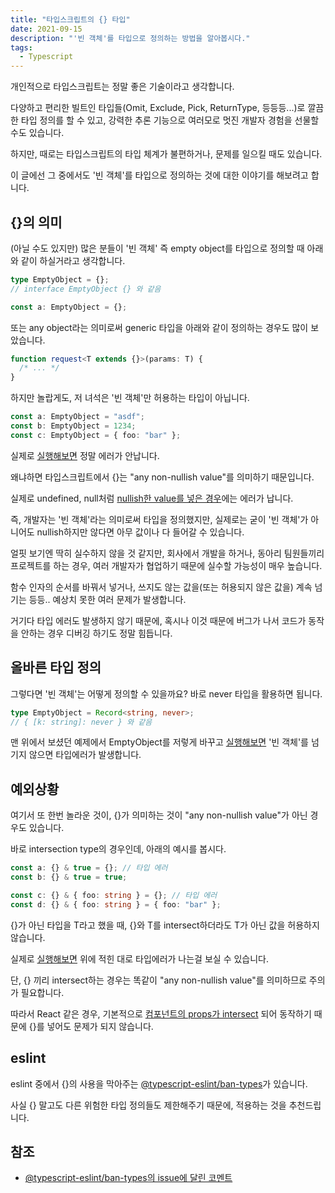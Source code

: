 ```yaml
---
title: "타입스크립트의 {} 타입"
date: 2021-09-15
description: "'빈 객체'를 타입으로 정의하는 방법을 알아봅시다."
tags:
  - Typescript
---
```


개인적으로 타입스크립트는 정말 좋은 기술이라고 생각합니다.

다양하고 편리한 빌트인 타입들(Omit, Exclude, Pick, ReturnType, 등등등...)로 깔끔한 타입 정의를 할 수 있고, 강력한 추론 기능으로 여러모로 멋진 개발자 경험을 선물할 수도 있습니다.

하지만, 때로는 타입스크립트의 타입 체계가 불편하거나, 문제를 일으킬 때도 있습니다.

이 글에선 그 중에서도 '빈 객체'를 타입으로 정의하는 것에 대한 이야기를 해보려고 합니다.

## {}의 의미

(아닐 수도 있지만) 많은 분들이 '빈 객체' 즉 empty object를 타입으로 정의할 때 아래와 같이 하실거라고 생각합니다.

```typescript
type EmptyObject = {};
// interface EmptyObject {} 와 같음

const a: EmptyObject = {};
```

또는 any object라는 의미로써 generic 타입을 아래와 같이 정의하는 경우도 많이 보았습니다.

```typescript
function request<T extends {}>(params: T) {
  /* ... */
}
```

하지만 놀랍게도, 저 녀석은 '빈 객체'만 허용하는 타입이 아닙니다.

```typescript
const a: EmptyObject = "asdf";
const b: EmptyObject = 1234;
const c: EmptyObject = { foo: "bar" };
```

실제로 [실행해보면](https://www.typescriptlang.org/play?#code/C4TwDgpgBAogtmUB5ARgKwgY2FAvFAbwF8BuAKDMwHsA7AZxwEMAuWBZdLHfY86+nClbxEIVBmx4oAIkZ0AJgDNpfWgyiZh7MZ0n4AjACYAzABZVAqPK2jxXKQSiKqVVtJSMATtKikyQA) 정말 에러가 안납니다.

왜냐하면 타입스크립트에서 {}는 "any non-nullish value"를 의미하기 때문입니다.

실제로 undefined, null처럼 [nullish한 value를 넣은 경우](https://www.typescriptlang.org/play?#code/C4TwDgpgBAogtmUB5ARgKwgY2FAvFAbwF8BuAKDMwHsA7AZxwEMAuWBZdLHfAVxoBMIAMwCWNCP3LV6OFK3iIQqDNjxQaPADabyQA)에는 에러가 납니다.

즉, 개발자는 '빈 객체'라는 의미로써 타입을 정의했지만, 실제로는 굳이 '빈 객체'가 아니어도 nullish하지만 않다면 아무 값이나 다 들어갈 수 있습니다.

얼핏 보기엔 딱히 실수하지 않을 것 같지만, 회사에서 개발을 하거나, 동아리 팀원들끼리 프로젝트를 하는 경우, 여러 개발자가 협업하기 때문에 실수할 가능성이 매우 높습니다.

함수 인자의 순서를 바꿔서 넣거나, 쓰지도 않는 값을(또는 허용되지 않은 값을) 계속 넘기는 등등.. 예상치 못한 여러 문제가 발생합니다.

거기다 타입 에러도 발생하지 않기 때문에, 혹시나 이것 때문에 버그가 나서 코드가 동작을 안하는 경우 디버깅 하기도 정말 힘듭니다.

## 올바른 타입 정의

그렇다면 '빈 객체'는 어떻게 정의할 수 있을까요? 바로 never 타입을 활용하면 됩니다.

```typescript
type EmptyObject = Record<string, never>;
// { [k: string]: never } 와 같음
```

맨 위에서 보셨던 예제에서 EmptyObject를 저렇게 바꾸고 [실행해보면](https://www.typescriptlang.org/play?#code/C4TwDgpgBAogtmUB5ARgKwgY2FAvFAJSwHsAnAEwB4BnYUgSwDsBzAGikYgDcJSA+ANwAoIZmKNaUAIYAuWAmTosOfAG8AvsLEScKOfEQhUGbHigAiKdXIAzc1vGTM+hUaWn8ARgBMAZgAsDjpQ5C6GxspmqlA2xMRy5ihSpOZQmkJAA) '빈 객체'를 넘기지 않으면 타입에러가 발생합니다.

## 예외상황

여기서 또 한번 놀라운 것이, {}가 의미하는 것이 "any non-nullish value"가 아닌 경우도 있습니다.

바로 intersection type의 경우인데, 아래의 예시를 봅시다.

```typescript
const a: {} & true = {}; // 타입 에러
const b: {} & true = true;

const c: {} & { foo: string } = {}; // 타입 에러
const d: {} & { foo: string } = { foo: "bar" };
```

{}가 아닌 타입을 T라고 했을 때, {}와 T를 intersect하더라도 T가 아닌 값을 허용하지 않습니다.

실제로 [실행해보면](https://www.typescriptlang.org/play?#code/MYewdgzgLgBAhgLhgbwL4wGQygJwK4CmMAvCqgNwwD0VMgAwuCh4zIAujgN+0BQoksARkmpmz4ipXIXLtO4aDGD90WZDABmIEEmg4AlmADmMdKTSUa9JmyncYAE3mClq9TE079hlCrVIARDzg5vAwkgA) 위에 적힌 대로 타입에러가 나는걸 보실 수 있습니다.

단, {} 끼리 intersect하는 경우는 똑같이 "any non-nullish value"를 의미하므로 주의가 필요합니다.

따라서 React 같은 경우, 기본적으로 [컴포넌트의 props가 intersect](https://github.com/DefinitelyTyped/DefinitelyTyped/blob/6fd37a55773b23e00a19418d9b5aad912087c982/types/react/index.d.ts#L501) 되어 동작하기 때문에 {}를 넣어도 문제가 되지 않습니다.

## eslint

eslint 중에서 {}의 사용을 막아주는 [@typescript-eslint/ban-types](https://github.com/typescript-eslint/typescript-eslint/blob/master/packages/eslint-plugin/docs/rules/ban-types.md)가 있습니다.

사실 {} 말고도 다른 위험한 타입 정의들도 제한해주기 때문에, 적용하는 것을 추천드립니다.

## 참조

- [@typescript-eslint/ban-types의 issue에 달린 코멘트](https://github.com/typescript-eslint/typescript-eslint/issues/2063#issuecomment-675156492)
